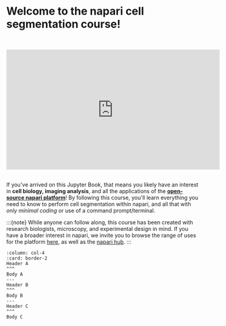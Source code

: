 # Welcome to the napari cell segmentation course!

<br><center><iframe width="560" height="315" src="https://www.youtube.com/embed/VXdFOcBCto4" title="YouTube video player" frameborder="0" allow="accelerometer; autoplay; clipboard-write; encrypted-media; gyroscope; picture-in-picture" allowfullscreen></iframe></center> <br>

If you've arrived on this Jupyter Book, that means you likely have an interest in **cell biology, imaging analysis**, and all the applications of the [**open-source napari platform**](https://www.napari.org)! By following this course, you'll learn everything you need to know to perform cell segmentation within napari, and all that with *only minimal coding* or use of a command prompt/terminal. 

:::{note}
While anyone can follow along, this course has been created with research biologists, microscopy, and experimental design in mind. If you have a broader interest in napari, we invite you to browse the range of uses for the platform [here](https://napari.org/gallery.html), as well as the [napari hub](https://wwww.napari-hub.com).
:::

````{panels}
:column: col-4
:card: border-2
Header A
^^^
Body A
---
Header B
^^^
Body B
---
Header C
^^^
Body C
````


